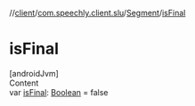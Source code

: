 //[client](../../index.md)/[com.speechly.client.slu](../index.md)/[Segment](index.md)/[isFinal](is-final.md)



# isFinal  
[androidJvm]  
Content  
var [isFinal](is-final.md): [Boolean](https://kotlinlang.org/api/latest/jvm/stdlib/kotlin/-boolean/index.html) = false  



